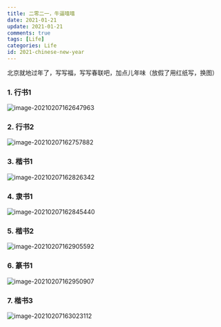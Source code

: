 ```yaml
---
title: 二零二一，牛逼嘻嘻
date: 2021-01-21
update: 2021-01-21
comments: true
tags: [Life]
categories: Life
id: 2021-chinese-new-year
---
```


北京就地过年了，写写福，写写春联吧，加点儿年味（放假了用红纸写，换图）



<!---more--->

### 1. 行书1

![image-20210207162647963](/images/image-20210207162647963.png)

### 2. 行书2

![image-20210207162757882](/images/image-20210207162757882.png)

### 3. 楷书1

![image-20210207162826342](/images/image-20210207162826342.png)

### 4. 隶书1

![image-20210207162845440](/images/image-20210207162845440.png)

### 5. 楷书2

![image-20210207162905592](/images/image-20210207162905592.png)

### 6. 篆书1

![image-20210207162950907](/images/image-20210207162950907.png)

### 7. 楷书3

![image-20210207163023112](/images/image-20210207163023112.png)